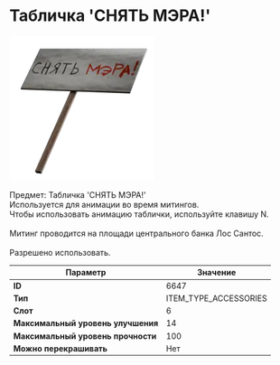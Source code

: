 # Табличка 'СНЯТЬ МЭРА!'

![Item Image](../img/6647.webp?raw=true)

Предмет: Табличка 'СНЯТЬ МЭРА!'<br>Используется для анимации во время митингов.<br>Чтобы использовать анимацию таблички, используйте клавишу N.<br><br>Митинг проводится на площади центрального банка Лос Сантос.<br><br>Разрешено использовать.


| Параметр | Значение |
|----------|----------|
| **ID** | 6647 |
| **Тип** | ITEM_TYPE_ACCESSORIES |
| **Слот** | 6 |
| **Максимальный уровень улучшения** | 14 |
| **Максимальный уровень прочности** | 100 |
| **Можно перекрашивать** | Нет |

